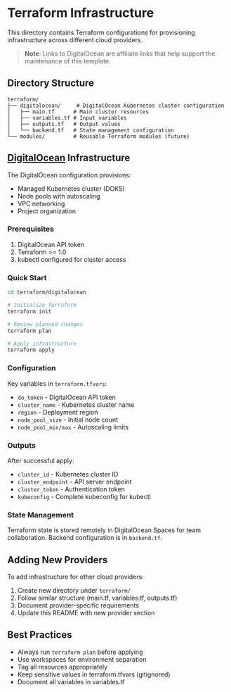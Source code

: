 # Terraform Infrastructure

This directory contains Terraform configurations for provisioning infrastructure across different cloud providers.

> **Note**: Links to DigitalOcean are affiliate links that help support the maintenance of this template.

## Directory Structure

```
terraform/
├── digitalocean/     # DigitalOcean Kubernetes cluster configuration
│   ├── main.tf      # Main cluster resources
│   ├── variables.tf # Input variables
│   ├── outputs.tf   # Output values
│   └── backend.tf   # State management configuration
└── modules/         # Reusable Terraform modules (future)
```

## [DigitalOcean](https://digitalocean.pxf.io/3evZdB) Infrastructure

The DigitalOcean configuration provisions:
- Managed Kubernetes cluster (DOKS)
- Node pools with autoscaling
- VPC networking
- Project organization

### Prerequisites

1. DigitalOcean API token
2. Terraform >= 1.0
3. kubectl configured for cluster access

### Quick Start

```bash
cd terraform/digitalocean

# Initialize Terraform
terraform init

# Review planned changes
terraform plan

# Apply infrastructure
terraform apply
```

### Configuration

Key variables in `terraform.tfvars`:
- `do_token` - DigitalOcean API token
- `cluster_name` - Kubernetes cluster name
- `region` - Deployment region
- `node_pool_size` - Initial node count
- `node_pool_min/max` - Autoscaling limits

### Outputs

After successful apply:
- `cluster_id` - Kubernetes cluster ID
- `cluster_endpoint` - API server endpoint
- `cluster_token` - Authentication token
- `kubeconfig` - Complete kubeconfig for kubectl

### State Management

Terraform state is stored remotely in DigitalOcean Spaces for team collaboration. Backend configuration is in `backend.tf`.

## Adding New Providers

To add infrastructure for other cloud providers:
1. Create new directory under `terraform/`
2. Follow similar structure (main.tf, variables.tf, outputs.tf)
3. Document provider-specific requirements
4. Update this README with new provider section

## Best Practices

- Always run `terraform plan` before applying
- Use workspaces for environment separation
- Tag all resources appropriately
- Keep sensitive values in terraform.tfvars (gitignored)
- Document all variables in variables.tf